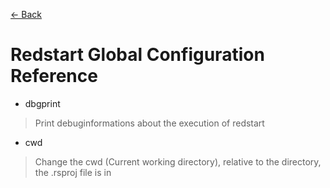 [<- Back](../README.md)

# Redstart Global Configuration Reference

- dbgprint
> Print debuginformations about the execution of redstart

- cwd
> Change the cwd (Current working directory), relative to the directory, the .rsproj file is in